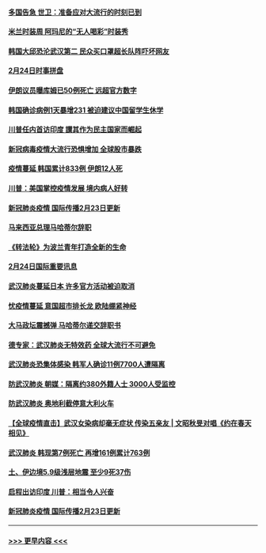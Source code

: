 #### [多国告急 世卫：准备应对大流行的时刻已到](../pages/prog202/a102784810.md?t=02250802) 
#### [米兰时装周 阿玛尼的“无人喝彩”时装秀](../pages/prog202/a102784750.md?t=02250802) 
#### [韩国大邱恐沦武汉第二 民众买口罩超长队阵吓坏网友](../pages/prog202/a102784714.md?t=02250802) 
#### [2月24日时事拼盘](../pages/prog202/a102784745.md?t=02250802) 
#### [伊朗议员曝库姆已50例死亡 远超官方数字](../pages/prog202/a102784656.md?t=02250802) 
#### [韩国确诊病例1天暴增231 被迫建议中国留学生休学](../pages/prog202/a102784629.md?t=02250802) 
#### [川普任内首访印度 讃其作为民主国家而崛起](../pages/prog202/a102784631.md?t=02250802) 
#### [新冠病毒疫情大流行恐惧增加 全球股市暴跌](../pages/prog202/a102784603.md?t=02250802) 
#### [疫情蔓延 韩国累计833例 伊朗12人死](../pages/prog202/a102784616.md?t=02250802) 
#### [川普：美国掌控疫情发展 境内病人好转](../pages/prog202/a102784609.md?t=02250802) 
#### [新冠肺炎疫情 国际传播2月23日更新](../pages/prog202/a102784438.md?t=02250802) 
#### [马来西亚总理马哈蒂尔辞职](../pages/prog202/a102784436.md?t=02250802) 
#### [《转法轮》为波兰青年打造全新的生命](../pages/prog202/a102784409.md?t=02250802) 
#### [2月24日国际重要讯息](../pages/prog202/a102784367.md?t=02250802) 
#### [武汉肺炎蔓延日本  许多官方活动被迫取消](../pages/prog202/a102784375.md?t=02250802) 
#### [忧疫情蔓延 意国超市排长龙 欧陆绷紧神经](../pages/prog202/a102784283.md?t=02250802) 
#### [大马政坛震撼弹 马哈蒂尔递交辞职书](../pages/prog202/a102784261.md?t=02250802) 
#### [德专家：武汉肺炎无特效药 全球大流行不可避免](../pages/prog202/a102784212.md?t=02250802) 
#### [武汉肺炎恐集体感染 韩军人确诊11例7700人遭隔离](../pages/prog202/a102784171.md?t=02250802) 
#### [防武汉肺炎 朝媒：隔离约380外籍人士 3000人受监控](../pages/prog202/a102784149.md?t=02250802) 
#### [防武汉肺炎 奥地利截停意大利火车](../pages/prog202/a102784106.md?t=02250802) 
#### [【全球疫情直击】武汉女染病却毫无症状 传染五亲友 | 文昭秋旻对唱《约在春天相见》](../pages/prog202/a102784101.md?t=02250802) 
#### [武汉肺炎 韩现第7例死亡 再增161例累计763例](../pages/prog202/a102784098.md?t=02250802) 
#### [土、伊边境5.9级浅层地震 至少9死37伤](../pages/prog202/a102784001.md?t=02250802) 
#### [启程出访印度 川普：相当令人兴奋](../pages/prog202/a102783987.md?t=02250802) 
#### [新冠肺炎疫情 国际传播2月23日更新](../pages/prog202/a102783990.md?t=02250802) 

----
#### [ >>> 更早内容 <<< ](../indexes/prog202-earlier.md)
